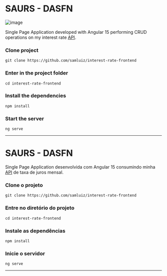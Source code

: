 # SAURS - DASFN

![image](https://github.com/samluiz/interest-rate-frontend/assets/97702597/921168a9-25b9-49c0-827a-0140ce9e1d7b)


Single Page Application developed with Angular 15 performing CRUD operations on my interest rate [API](https://github.com/samluiz/interest-rate-api).

### Clone project

  ```
  git clone https://github.com/samluiz/interest-rate-frontend
  ```
  
### Enter in the project folder

  ```
  cd interest-rate-frontend
  ```

### Install the dependencies

  ```
  npm install
  ```

### Start the server

  ```
  ng serve
  ```
---------------

# SAURS - DASFN

Single Page Application desenvolvida com Angular 15 consumindo minha [API](https://github.com/samluiz/interest-rate-api) de taxa de juros mensal.

### Clone o projeto

  ```
  git clone https://github.com/samluiz/interest-rate-frontend
  ```
  
### Entre no diretório do projeto

  ```
  cd interest-rate-frontend
  ```

### Instale as dependências

  ```
  npm install
  ```

### Inicie o servidor

  ```
  ng serve
  ```

----------------
